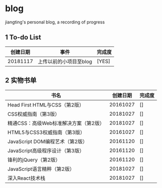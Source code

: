 # blog
jiangting's personal blog, a recording of progress

## 1 To-do List
创建日期|事件|完成度
-|-|-
20181117|上传以前的小项目至blog|[YES]

## 2 实物书单
书名|创建日期|完成度
-|-|-
Head First HTML与CSS（第2版）|20161027|[]
CSS权威指南（第3版）|20181027|[]
精通CSS：高级Web标准解决方案（第2版）|20181027|[]
HTML5与CSS3权威指南（第3版）|20161027|[]
JavaScript DOM编程艺术（第2版）|20161120|[]
JavaScript高级程序设计（第3版）|20161120|[]
锋利的jQuery（第2版）|20161120|[]
JavaScript语言精粹（第2版）|20181027|[]
深入React技术栈|20181027|[]

